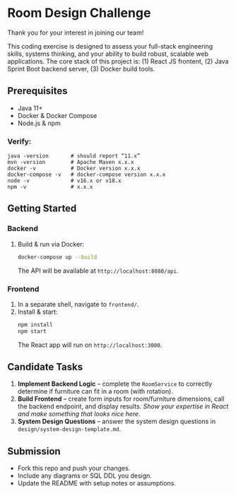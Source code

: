 # Room Design Challenge

Thank you for your interest in joining our team!

This coding exercise is designed to assess your full-stack engineering skills, systems thinking, and your ability to build robust, scalable web applications. The core stack of this project is: (1) React JS frontent, (2) Java Sprint Boot backend server, (3) Docker build tools.

## Prerequisites
- Java 11+
- Docker & Docker Compose
- Node.js & npm

### Verify:
```
java -version       # should report “11.x”
mvn -version        # Apache Maven x.x.x
docker -v           # Docker version x.x.x
docker-compose -v   # docker-compose version x.x.x
node -v             # v16.x or v18.x
npm -v              # x.x.x

```

## Getting Started

### Backend
1. Build & run via Docker:
   ```bash
   docker-compose up --build
   ```
   The API will be available at `http://localhost:8080/api`.

### Frontend
1. In a separate shell, navigate to `frontend/`.
2. Install & start:
   ```bash
   npm install
   npm start
   ```
   The React app will run on `http://localhost:3000`.

## Candidate Tasks
1. **Implement Backend Logic** – complete the `RoomService` to correctly determine if furniture can fit in a room (with rotation).
2. **Build Frontend** – create form inputs for room/furniture dimensions, call the backend endpoint, and display results. *Show your expertise in React and make something that looks nice here.*
3. **System Design Questions** – answer the system design questions in `design/system-design-template.md`.

## Submission
- Fork this repo and push your changes.
- Include any diagrams or SQL DDL you design.
- Update the README with setup notes or assumptions.
